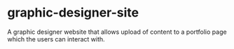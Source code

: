 # graphic-designer-site
A graphic designer website that allows upload of content to a portfolio page which the users can interact with.
